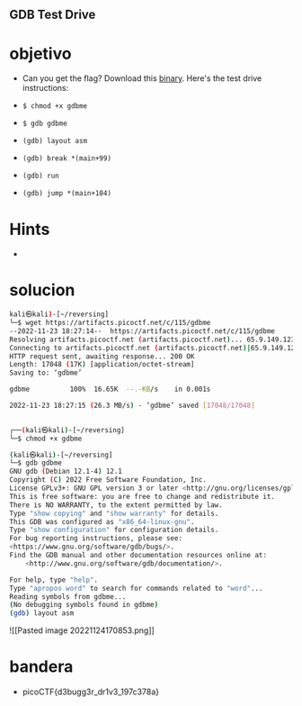 ## GDB Test Drive

# objetivo
- Can you get the flag? Download this [binary](https://artifacts.picoctf.net/c/115/gdbme). Here's the test drive instructions:

-   `$ chmod +x gdbme`
-   `$ gdb gdbme`
-   `(gdb) layout asm`
-   `(gdb) break *(main+99)`
-   `(gdb) run`
-   `(gdb) jump *(main+104)`

# Hints
- 

# solucion
``` bash 
kali㉿kali)-[~/reversing]
└─$ wget https://artifacts.picoctf.net/c/115/gdbme
--2022-11-23 18:27:14--  https://artifacts.picoctf.net/c/115/gdbme
Resolving artifacts.picoctf.net (artifacts.picoctf.net)... 65.9.149.123, 65.9.149.62, 65.9.149.85, ...
Connecting to artifacts.picoctf.net (artifacts.picoctf.net)|65.9.149.123|:443... connected.
HTTP request sent, awaiting response... 200 OK
Length: 17048 (17K) [application/octet-stream]
Saving to: ‘gdbme’

gdbme          100%  16.65K  --.-KB/s    in 0.001s      

2022-11-23 18:27:15 (26.3 MB/s) - ‘gdbme’ saved [17048/17048]

                                                         
┌──(kali㉿kali)-[~/reversing]
└─$ chmod +x gdbme

(kali㉿kali)-[~/reversing]
└─$ gdb gdbme
GNU gdb (Debian 12.1-4) 12.1
Copyright (C) 2022 Free Software Foundation, Inc.
License GPLv3+: GNU GPL version 3 or later <http://gnu.org/licenses/gpl.html>
This is free software: you are free to change and redistribute it.
There is NO WARRANTY, to the extent permitted by law.
Type "show copying" and "show warranty" for details.
This GDB was configured as "x86_64-linux-gnu".
Type "show configuration" for configuration details.
For bug reporting instructions, please see:
<https://www.gnu.org/software/gdb/bugs/>.
Find the GDB manual and other documentation resources online at:
    <http://www.gnu.org/software/gdb/documentation/>.

For help, type "help".
Type "apropos word" to search for commands related to "word"...
Reading symbols from gdbme...
(No debugging symbols found in gdbme)
(gdb) layout asm

```
![[Pasted image 20221124170853.png]]

# bandera
- picoCTF{d3bugg3r_dr1v3_197c378a}